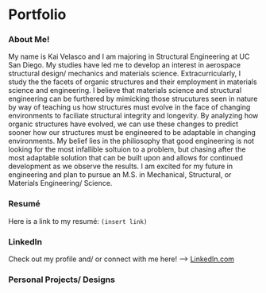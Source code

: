 # Portfolio
### About Me!
My name is Kai Velasco and I am majoring in Structural Engineering at UC San Diego. My studies have led me to develop an interest in aerospace structural design/ mechanics and materials science. Extracurricularly, I study the the facets of organic structures and their employment in materials science and engineering. I believe that materials science and structural engineering can be furthered by mimicking those strucutures seen in nature by way of teaching us how structures must evolve in the face of changing environments to faciliate structural integrity and longevity. By analyzing how organic structures have evolved, we can use these changes to predict sooner how our structures must be engineered to be adaptable in changing environments. My belief lies in the philiosophy that good engineering is not looking for the most infallible soltuion to a problem, but chasing after the most adaptable solution that can be built upon and allows for continued development as we observe the results. I am excited for my future in engineering and plan to pursue an M.S. in Mechanical, Structural, or Materials Engineering/ Science. 

### Resumé
Here is a link to my resumé: `(insert link)`

### LinkedIn
Check out my profile and/ or connect with me here! --> [LinkedIn.com](https://www.linkedin.com/in/kai-velasco-874721281/)

### Personal Projects/ Designs



